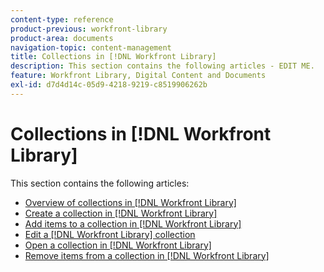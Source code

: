 ```yaml
---
content-type: reference
product-previous: workfront-library
product-area: documents
navigation-topic: content-management
title: Collections in [!DNL Workfront Library]
description: This section contains the following articles - EDIT ME.
feature: Workfront Library, Digital Content and Documents
exl-id: d7d4d14c-05d9-4218-9219-c8519906262b
---
```

# Collections in [!DNL Workfront Library]

This section contains the following articles:

* [Overview of collections in [!DNL Workfront Library]](../../../workfront-library/content-management/collections/collections-overview.md)
* [Create a collection in [!DNL Workfront Library]](../../../workfront-library/content-management/collections/create-a-collection.md)
* [Add items to a collection in [!DNL Workfront Library]](../../../workfront-library/content-management/collections/add-items-to-a-collection.md)
* [Edit a [!DNL Workfront Library] collection](../../../workfront-library/content-management/collections/edit-a-collection.md)
* [Open a collection in [!DNL Workfront Library]](../../../workfront-library/content-management/collections/open-a-collection.md)
* [Remove items from a collection in [!DNL Workfront Library]](../../../workfront-library/content-management/collections/remove-items-from-a-collection.md)
